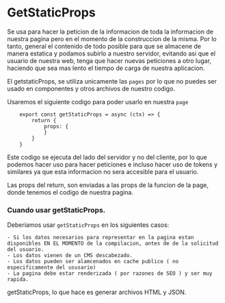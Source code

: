 # GetStaticProps

Se usa para hacer la peticion de la informacion de toda la informacion de nuestra pagina pero en el momento de la construccion de la misma.
Por lo tanto, general el contenido de todo posible para que se almacene de manera estatica y podamos subirlo a nuestro servidor, evitando asi que el usuario de nuestra web, tenga que hacer nuevas peticiones a otro lugar, haciendo que sea mas lento el tiempo de carga de nuestra aplicacion.

El getstaticProps, se utiliza unicamente las `pages` por lo que no puedes ser usado en componentes y otros archivos de nuestro codigo.

Usaremos el siguiente codigo para poder usarlo en nuestra `page`

```
    export const getStaticProps = async (ctx) => {    
        return {
            props: {
            }
        }
    }
```


Este codigo se ejecuta del lado del servidor y no del cliente, por lo que podemos hacer uso para hacer peticiones e incluso hacer uso de tokens y similares ya que esta informacion no sera accesible para el usuario.

Las props del return, son enviadas a las props de la funcion de la page, donde tenemos el codigo de nuestra pagina.


### Cuando usar getStaticProps.

Deberiamos usar `getStaticProps` en los siguientes casos: 

    - Si los datos necesarios para representar en la pagina estan disponibles EN EL MOMENTO de la compilacion, antes de de la solicitud del usuario.
    - Los datos vienen de un CMS descabezado.
    - Los datos pueden ser alamcenados en cache publico ( no especificamente del ususario)
    - La pagina debe estar renderizada ( por razones de SEO ) y ser muy rapida.

getStaticProps, lo que hace es generar archivos HTML y JSON.

